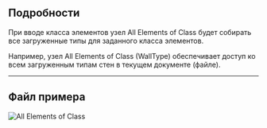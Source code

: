 ## Подробности
При вводе класса элементов узел All Elements of Class будет собирать все загруженные типы для заданного класса элементов.

Например, узел All Elements of Class (WallType) обеспечивает доступ ко всем загруженным типам стен в текущем документе (файле).
___
## Файл примера

![All Elements of Class](./DSRevitNodesUI.ElementsOfType_img.jpg)
